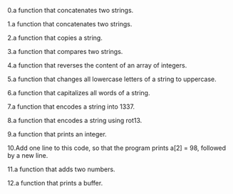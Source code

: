 
0.a function that concatenates two strings.

1.a function that concatenates two strings.

2.a function that copies a string.

3.a function that compares two strings.

4.a function that reverses the content of an array of integers.

5.a function that changes all lowercase letters of a string to uppercase.

6.a function that capitalizes all words of a string.

7.a function that encodes a string into 1337.

8.a function that encodes a string using rot13.

9.a function that prints an integer.

10.Add one line to this code, so that the program prints a[2] = 98, followed by a new line.

11.a function that adds two numbers.

12.a function that prints a buffer.

